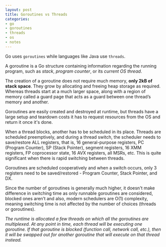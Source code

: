```yaml
---
layout: post
title: Goroutines vs Threads
categories:
- go
- goroutines
- threads
- os
- notes
---
```


Go uses `goroutines` while languages like Java use `threads`.

A goroutine is a Go structure containing information regarding the running program, such as _stack_, _program counter_, or its _current OS thread_.

The creation of a goroutine does not require much memory, **only 2kB of stack space**. They grow by allocating and freeing heap storage as required. Whereas threads start at a much larger space, along with a region of memory called a guard page that acts as a guard between one thread’s memory and another.

Goroutines are easily created and destroyed at runtime, but threads have a large setup and teardown costs it has to request resources from the OS and return it once it's done.

When a thread blocks, another has to be scheduled in its place. Threads are scheduled preemptively, and during a thread switch, the scheduler needs to save/restore ALL registers, that is, 16 general-purpose registers, PC (Program Counter), SP (Stack Pointer), segment registers, 16 XMM registers, FP coprocessor state, 16 AVX registers, all MSRs, etc. This is quite significant when there is rapid switching between threads.

Goroutines are scheduled cooperatively and when a switch occurs, only 3 registers need to be saved/restored - Program Counter, Stack Pointer, and DX.

Since the number of goroutines is generally much higher, it doesn't make difference in switching time as only runnable goroutines are considered, blocked ones aren’t and also, modern schedulers are O(1) complexity, meaning switching time is not affected by the number of choices (threads or goroutines).

_The runtime is allocated a few threads on which all the goroutines are multiplexed. At any point in time, each thread will be executing one goroutine. If that goroutine is blocked (function call, network call, etc.), then it will be swapped out for another goroutine that will execute on that thread instead._
